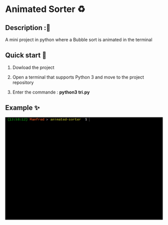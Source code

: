 # Animated Sorter :recycle:

## Description ::pencil:
A mini project in python where a Bubble sort is animated in the terminal

## Quick start :rocket:
1. Dowload the project

2. Open a terminal that supports Python 3 and move to the project repository

2. Enter the commande : __python3 tri.py__

## Example :sparkles:

![animated_sorter](img/animated-sorter.gif)
